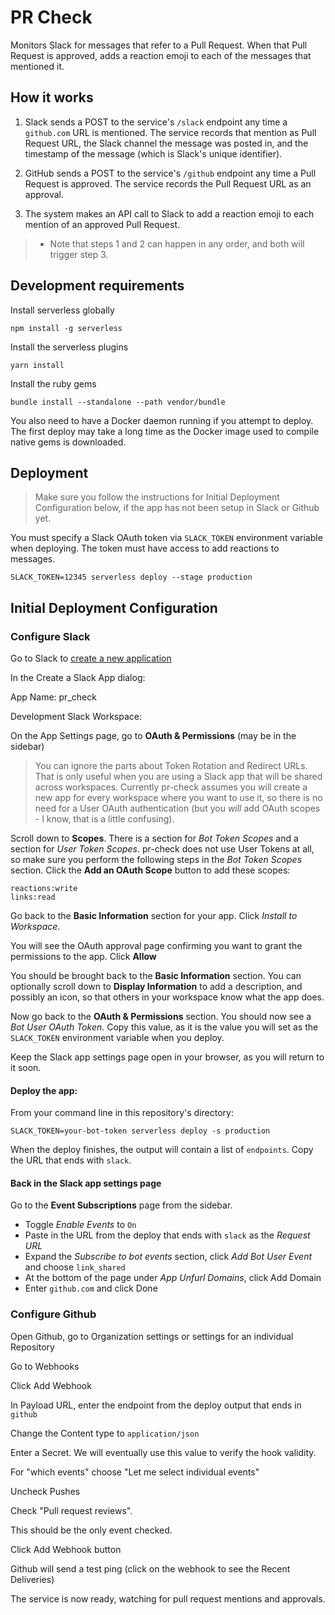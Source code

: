 # PR Check

Monitors Slack for messages that refer to a Pull Request. When that Pull Request
is approved, adds a reaction emoji to each of the messages that mentioned it.

## How it works

1. Slack sends a POST to the service's `/slack` endpoint any time a `github.com` URL is mentioned.
The service records that mention as Pull Request URL, the Slack channel the message was posted in,
and the timestamp of the message (which is Slack's unique identifier).

2. GitHub sends a POST to the service's `/github` endpoint any time a Pull Request is approved.
The service records the Pull Request URL as an approval.

3. The system makes an API call to Slack to add a reaction emoji to each mention of an approved Pull Request.

> * Note that steps 1 and 2 can happen in any order, and both will trigger step 3.

## Development requirements

Install serverless globally

```
npm install -g serverless
```

Install the serverless plugins

```
yarn install
```

Install the ruby gems

```
bundle install --standalone --path vendor/bundle
```

You also need to have a Docker daemon running if you attempt to deploy. The
first deploy may take a long time as the Docker image used to compile native
gems is downloaded.

## Deployment

> Make sure you follow the instructions for Initial Deployment Configuration
below, if the app has not been setup in Slack or Github yet.

You must specify a Slack OAuth token via `SLACK_TOKEN` environment variable
when deploying. The token must have access to add reactions to messages.

```
SLACK_TOKEN=12345 serverless deploy --stage production
```

## Initial Deployment Configuration

### Configure Slack

Go to Slack to [create a new application](https://api.slack.com/apps?new_app=1)

In the Create a Slack App dialog:

App Name: pr_check

Development Slack Workspace: <choose your workspace>

On the App Settings page, go to **OAuth & Permissions** (may be in the sidebar)

> You can ignore the parts about Token Rotation and Redirect URLs. That is only
useful when you are using a Slack app that will be shared across workspaces.
Currently pr-check assumes you will create a new app for every workspace where
you want to use it, so there is no need for a User OAuth authentication
(but you _will_ add OAuth scopes - I know, that is a little confusing).

Scroll down to **Scopes**. There is a section for _Bot Token Scopes_ and a section
for _User Token Scopes_. pr-check does not use User Tokens at all, so make sure
you perform the following steps in the _Bot Token Scopes_ section.
Click the **Add an OAuth Scope** button to add these scopes:

```
reactions:write
links:read
```

Go back to the **Basic Information** section for your app. Click _Install to Workspace_.

You will see the OAuth approval page confirming you want to grant the permissions
to the app. Click **Allow**

You should be brought back to the **Basic Information** section. You can optionally
scroll down to **Display Information** to add a description, and possibly an icon,
so that others in your workspace know what the app does.

Now go back to the **OAuth & Permissions** section. You should now see a
_Bot User OAuth Token_. Copy this value, as it is the value you will set as
the `SLACK_TOKEN` environment variable when you deploy.

Keep the Slack app settings page open in your browser, as you will return to it
soon.

#### Deploy the app:

From your command line in this repository's directory:

```
SLACK_TOKEN=your-bot-token serverless deploy -s production
```

When the deploy finishes, the output will contain a list of `endpoints`.
Copy the URL that ends with `slack`.

#### Back in the Slack app settings page

Go to the **Event Subscriptions** page from the sidebar.
- Toggle _Enable Events_ to `On`
- Paste in the URL from the deploy that ends with `slack` as the _Request URL_
- Expand the _Subscribe to bot events_ section, click _Add Bot User Event_ and
choose `link_shared`
- At the bottom of the page under _App Unfurl Domains_, click Add Domain
- Enter `github.com` and click Done

### Configure Github

Open Github, go to Organization settings or settings for an individual Repository

Go to Webhooks

Click Add Webhook

In Payload URL, enter the endpoint from the deploy output that ends in `github`

Change the Content type to `application/json`

Enter a Secret. We will eventually use this value to verify the hook validity.

For "which events" choose "Let me select individual events"

Uncheck Pushes

Check "Pull request reviews".

This should be the only event checked.

Click Add Webhook button

Github will send a test ping (click on the webhook to see the Recent Deliveries)

The service is now ready, watching for pull request mentions and approvals.
